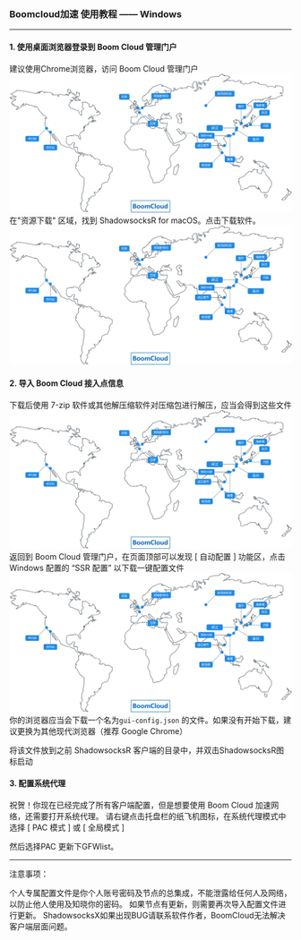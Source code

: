 ### Boomcloud加速 使用教程 —— Windows
- - - - -
#### 1. 使用桌面浏览器登录到 Boom Cloud 管理门户
建议使用Chrome浏览器，访问 Boom Cloud 管理门户
![](/assets/map.svg)
在"资源下载" 区域，找到 ShadowsocksR for macOS。点击下载软件。
![](/assets/map.svg)
#### 2. 导入 Boom Cloud 接入点信息
下载后使用 7-zip 软件或其他解压缩软件对压缩包进行解压，应当会得到这些文件
![](/assets/map.svg)
返回到 Boom Cloud 管理门户，在页面顶部可以发现 [ 自动配置 ] 功能区，点击 Windows 配置的 “SSR 配置” 以下载一键配置文件
![](/assets/map.svg)
你的浏览器应当会下载一个名为```gui-config.json``` 的文件。如果没有开始下载，建议更换为其他现代浏览器（推荐 Google Chrome）

将该文件放到之前 ShadowsocksR 客户端的目录中，并双击ShadowsocksR图标启动

#### 3. 配置系统代理
祝贺！你现在已经完成了所有客户端配置，但是想要使用 Boom Cloud 加速网络，还需要打开系统代理。
请右键点击托盘栏的纸飞机图标，在系统代理模式中选择 [ PAC 模式 ] 或 [ 全局模式 ]

然后选择PAC 更新下GFWlist。

- - - - --
注意事项：

个人专属配置文件是你个人账号密码及节点的总集成，不能泄露给任何人及网络，以防止他人使用及知晓你的密码。
如果节点有更新，则需要再次导入配置文件进行更新。
ShadowsocksX如果出现BUG请联系软件作者，BoomCloud无法解决客户端层面问题。